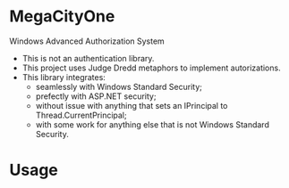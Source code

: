 # MegaCityOne
Windows Advanced Authorization System

* This is not an authentication library.
* This project uses Judge Dredd metaphors to implement autorizations.
* This library integrates:
    * seamlessly with Windows Standard Security;
    * prefectly with ASP.NET security;
    * without issue with anything that sets an IPrincipal to Thread.CurrentPrincipal;
    * with some work for anything else that is not Windows Standard Security.

# Usage

